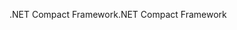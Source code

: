 <span data-ttu-id="9c92c-101">.NET Compact Framework</span><span class="sxs-lookup"><span data-stu-id="9c92c-101">.NET Compact Framework</span></span>